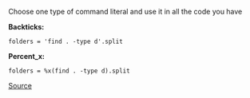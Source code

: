 Choose one type of command literal and use it in all the code you have

**Backticks:**

```
folders = 'find . -type d'.split
```

**Percent_x:**

```
folders = %x(find . -type d).split
```

[Source](http://www.rubydoc.info/gems/rubocop/RuboCop/Cop/Style/CommandLiteral)